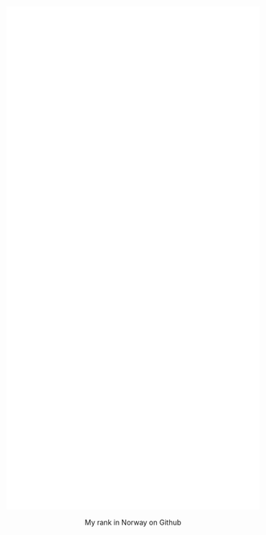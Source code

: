 ![Metrics](https://github.com/DanielRTRD/DanielRTRD/blob/main/github-metrics.svg)

<p align="center">My rank in Norway on Github</p>
<p align="center">
<a href="https://user-badge.committers.top/norway/DanielRTRD"><img src="https://user-badge.committers.top/norway/DanielRTRD.svg" alt=""></a>
<a href="https://user-badge.committers.top/norway_public/DanielRTRD"><img src="https://user-badge.committers.top/norway_public/DanielRTRD.svg" alt=""></a>
<a href="https://user-badge.committers.top/norway_private/DanielRTRD"><img src="https://user-badge.committers.top/norway_private/DanielRTRD.svg" alt=""></a>
</p>
